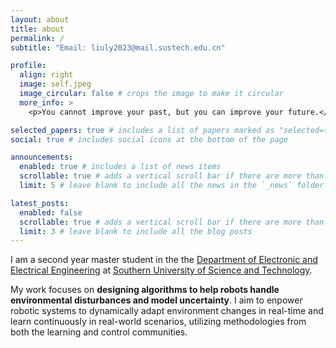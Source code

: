 ```yaml
---
layout: about
title: about
permalink: /
subtitle: "Email: liuly2023@mail.sustech.edu.cn"

profile:
  align: right
  image: self.jpeg
  image_circular: false # crops the image to make it circular
  more_info: >
    <p>You cannot improve your past, but you can improve your future.</p>

selected_papers: true # includes a list of papers marked as "selected={true}"
social: true # includes social icons at the bottom of the page

announcements:
  enabled: true # includes a list of news items
  scrollable: true # adds a vertical scroll bar if there are more than 3 news items
  limit: 5 # leave blank to include all the news in the `_news` folder

latest_posts:
  enabled: false
  scrollable: true # adds a vertical scroll bar if there are more than 3 new posts items
  limit: 3 # leave blank to include all the blog posts
---
```


I am a second year master student in the the <a href="https://eee.sustech.edu.cn/">Department of Electronic and Electrical Engineering</a> at <a href="https://www.sustech.edu.cn/en">Southern University of Science and Technology</a>.

My work focuses on **designing algorithms to help robots handle environmental disturbances and model uncertainty**. I aim to enpower robotic systems to dynamically adapt environment changes in real-time and learn continuously in real-world scenarios, utilizing methodologies from both the learning and control communities.

<!-- Write your biography here. Tell the world about yourself. Link to your favorite [subreddit](http://reddit.com). You can put a picture in, too. The code is already in, just name your picture `prof_pic.jpg` and put it in the `img/` folder. -->

<!-- Put your address / P.O. box / other info right below your picture. You can also disable any of these elements by editing `profile` property of the YAML header of your `_pages/about.md`. Edit `_bibliography/papers.bib` and Jekyll will render your [publications page](/al-folio/publications/) automatically. -->

<!-- Link to your social media connections, too. This theme is set up to use [Font Awesome icons](https://fontawesome.com/) and [Academicons](https://jpswalsh.github.io/academicons/), like the ones below. Add your Facebook, Twitter, LinkedIn, Google Scholar, or just disable all of them. -->

<!-- ### News

- 2024-03-11: [Aerial Interaction with Tactile Sensing](https://sites.google.com/view/aerial-system-gelsight) accepted by ICRA -->
